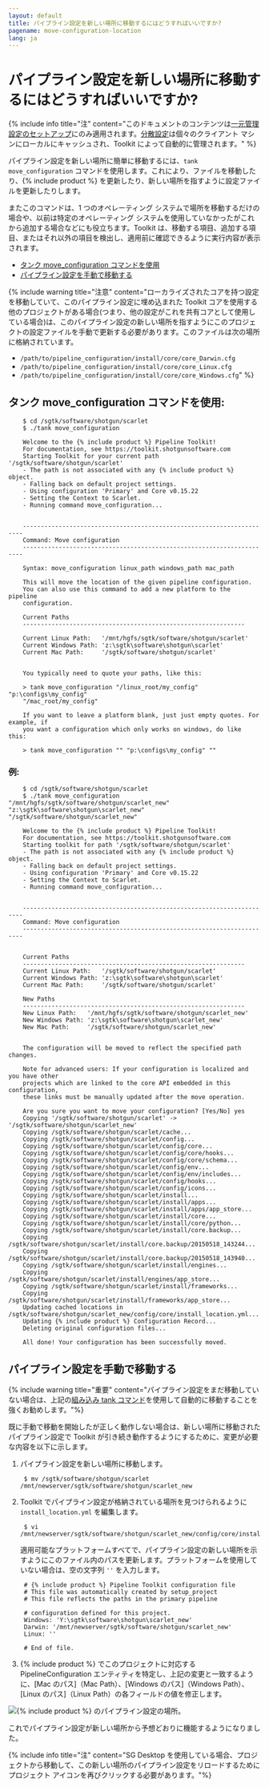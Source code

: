 ```yaml
---
layout: default
title: パイプライン設定を新しい場所に移動するにはどうすればいいですか?
pagename: move-configuration-location
lang: ja
---
```


# パイプライン設定を新しい場所に移動するにはどうすればいいですか?

{% include info title="注" content="このドキュメントのコンテンツは[一元管理設定のセットアップ](https://developer.shotgunsoftware.com/tk-core/initializing.html#centralized-configurations)にのみ適用されます。[分散設定](https://developer.shotgunsoftware.com/tk-core/initializing.html#distributed-configurations)は個々のクライアント マシンにローカルにキャッシュされ、Toolkit によって自動的に管理されます。" %}

パイプライン設定を新しい場所に簡単に移動するには、`tank move_configuration` コマンドを使用します。これにより、ファイルを移動したり、{% include product %} を更新したり、新しい場所を指すように設定ファイルを更新したりします。 

またこのコマンドは、1 つのオペレーティング システムで場所を移動するだけの場合や、以前は特定のオペレーティング システムを使用していなかったがこれから追加する場合などにも役立ちます。Toolkit は、移動する項目、追加する項目、またはそれ以外の項目を検出し、適用前に確認できるように実行内容が表示されます。

- [タンク move_configuration コマンドを使用](#using-the-tank-move_configuration-command)
- [パイプライン設定を手動で移動する](#manually-moving-your-pipeline-configuration)

{% include warning title="注意" content="ローカライズされたコアを持つ設定を移動していて、このパイプライン設定に埋め込まれた Toolkit コアを使用する他のプロジェクトがある場合(つまり、他の設定がこれを共有コアとして使用している場合)は、このパイプライン設定の新しい場所を指すようにこのプロジェクトの設定ファイルを手動で更新する必要があります。このファイルは次の場所に格納されています。

- `/path/to/pipeline_configuration/install/core/core_Darwin.cfg`
- `/path/to/pipeline_configuration/install/core/core_Linux.cfg`
- `/path/to/pipeline_configuration/install/core/core_Windows.cfg`" %}

## タンク move_configuration コマンドを使用:

        $ cd /sgtk/software/shotgun/scarlet
        $ ./tank move_configuration

        Welcome to the {% include product %} Pipeline Toolkit!
        For documentation, see https://toolkit.shotgunsoftware.com
        Starting Toolkit for your current path '/sgtk/software/shotgun/scarlet'
        - The path is not associated with any {% include product %} object.
        - Falling back on default project settings.
        - Using configuration 'Primary' and Core v0.15.22
        - Setting the Context to Scarlet.
        - Running command move_configuration...


        ----------------------------------------------------------------------
        Command: Move configuration
        ----------------------------------------------------------------------

        Syntax: move_configuration linux_path windows_path mac_path

        This will move the location of the given pipeline configuration.
        You can also use this command to add a new platform to the pipeline
        configuration.

        Current Paths
        --------------------------------------------------------------

        Current Linux Path:   '/mnt/hgfs/sgtk/software/shotgun/scarlet'
        Current Windows Path: 'z:\sgtk\software\shotgun\scarlet'
        Current Mac Path:     '/sgtk/software/shotgun/scarlet'


        You typically need to quote your paths, like this:

        > tank move_configuration "/linux_root/my_config" "p:\configs\my_config"
        "/mac_root/my_config"

        If you want to leave a platform blank, just just empty quotes. For example, if
        you want a configuration which only works on windows, do like this:

        > tank move_configuration "" "p:\configs\my_config" ""


### 例:

        $ cd /sgtk/software/shotgun/scarlet
        $ ./tank move_configuration "/mnt/hgfs/sgtk/software/shotgun/scarlet_new" "z:\sgtk\software\shotgun\scarlet_new" "/sgtk/software/shotgun/scarlet_new"

        Welcome to the {% include product %} Pipeline Toolkit!
        For documentation, see https://toolkit.shotgunsoftware.com
        Starting toolkit for path '/sgtk/software/shotgun/scarlet'
        - The path is not associated with any {% include product %} object.
        - Falling back on default project settings.
        - Using configuration 'Primary' and Core v0.15.22
        - Setting the Context to Scarlet.
        - Running command move_configuration...


        ----------------------------------------------------------------------
        Command: Move configuration
        ----------------------------------------------------------------------


        Current Paths
        --------------------------------------------------------------
        Current Linux Path:   '/sgtk/software/shotgun/scarlet'
        Current Windows Path: 'z:\sgtk\software\shotgun\scarlet'
        Current Mac Path:     '/sgtk/software/shotgun/scarlet'

        New Paths
        --------------------------------------------------------------
        New Linux Path:   '/mnt/hgfs/sgtk/software/shotgun/scarlet_new'
        New Windows Path: 'z:\sgtk\software\shotgun\scarlet_new'
        New Mac Path:     '/sgtk/software/shotgun/scarlet_new'


        The configuration will be moved to reflect the specified path changes.

        Note for advanced users: If your configuration is localized and you have other
        projects which are linked to the core API embedded in this configuration,
        these links must be manually updated after the move operation.

        Are you sure you want to move your configuration? [Yes/No] yes
        Copying '/sgtk/software/shotgun/scarlet' -> '/sgtk/software/shotgun/scarlet_new'
        Copying /sgtk/software/shotgun/scarlet/cache...
        Copying /sgtk/software/shotgun/scarlet/config...
        Copying /sgtk/software/shotgun/scarlet/config/core...
        Copying /sgtk/software/shotgun/scarlet/config/core/hooks...
        Copying /sgtk/software/shotgun/scarlet/config/core/schema...
        Copying /sgtk/software/shotgun/scarlet/config/env...
        Copying /sgtk/software/shotgun/scarlet/config/env/includes...
        Copying /sgtk/software/shotgun/scarlet/config/hooks...
        Copying /sgtk/software/shotgun/scarlet/config/icons...
        Copying /sgtk/software/shotgun/scarlet/install...
        Copying /sgtk/software/shotgun/scarlet/install/apps...
        Copying /sgtk/software/shotgun/scarlet/install/apps/app_store...
        Copying /sgtk/software/shotgun/scarlet/install/core...
        Copying /sgtk/software/shotgun/scarlet/install/core/python...
        Copying /sgtk/software/shotgun/scarlet/install/core.backup...
        Copying /sgtk/software/shotgun/scarlet/install/core.backup/20150518_143244...
        Copying /sgtk/software/shotgun/scarlet/install/core.backup/20150518_143940...
        Copying /sgtk/software/shotgun/scarlet/install/engines...
        Copying /sgtk/software/shotgun/scarlet/install/engines/app_store...
        Copying /sgtk/software/shotgun/scarlet/install/frameworks...
        Copying /sgtk/software/shotgun/scarlet/install/frameworks/app_store...
        Updating cached locations in /sgtk/software/shotgun/scarlet_new/config/core/install_location.yml...
        Updating {% include product %} Configuration Record...
        Deleting original configuration files...

        All done! Your configuration has been successfully moved.


## パイプライン設定を手動で移動する

{% include warning title="重要" content="パイプライン設定をまだ移動していない場合は、上記の[組み込み tank コマンド](#using-the-tank-move_configuration-command)を使用して自動的に移動することを強くお勧めします。"%}

既に手動で移動を開始したが正しく動作しない場合は、新しい場所に移動されたパイプライン設定で Toolkit が引き続き動作するようにするために、変更が必要な内容を以下に示します。

1. パイプライン設定を新しい場所に移動します。

        $ mv /sgtk/software/shotgun/scarlet /mnt/newserver/sgtk/software/shotgun/scarlet_new

2. Toolkit でパイプライン設定が格納されている場所を見つけられるように `install_location.yml` を編集します。

        $ vi /mnt/newserver/sgtk/software/shotgun/scarlet_new/config/core/install_location.yml

   適用可能なプラットフォームすべてで、パイプライン設定の新しい場所を示すようにこのファイル内のパスを更新します。プラットフォームを使用していない場合は、空の文字列 `''` を入力します。

        # {% include product %} Pipeline Toolkit configuration file
        # This file was automatically created by setup_project
        # This file reflects the paths in the primary pipeline

        # configuration defined for this project.
        Windows: 'Y:\sgtk\software\shotgun\scarlet_new'
        Darwin: '/mnt/newserver/sgtk/software/shotgun/scarlet_new'
        Linux: ''

        # End of file.

3. {% include product %} でこのプロジェクトに対応する PipelineConfiguration エンティティを特定し、上記の変更と一致するように、[Mac のパス]（Mac Path）、[Windows のパス]（Windows Path）、[Linux のパス]（Linux Path）の各フィールドの値を修正します。

![{% include product %} のパイプライン設定の場所。](images/new-pipeline-configuration-locations.png)

これでパイプライン設定が新しい場所から予想どおりに機能するようになりました。

{% include info title="注" content="SG Desktop を使用している場合、プロジェクトから移動して、この新しい場所のパイプライン設定をリロードするためにプロジェクト アイコンを再びクリックする必要があります。"%}
